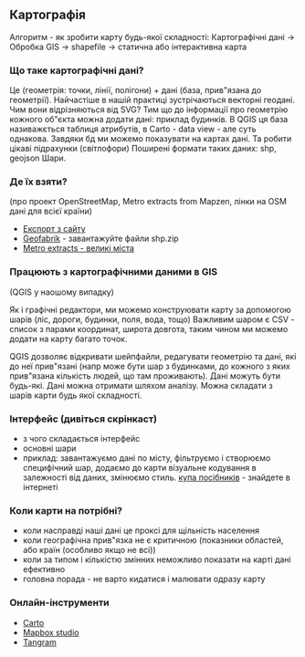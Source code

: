 ## Картографія

Алгоритм - як зробити карту будь-якої складності:
Картографічні дані -> Обробка GIS -> shapefile -> статична або інтерактивна карта

### Що таке картографічні дані?

Це (геометрія: точки, лінії, полігони) + дані (база, прив"язана до геометрії). Найчастіше в нашій практиці зустрічаються векторні геодані. Чим вони відрізняються від SVG? Тим що до інформації про геометрію кожного об"єкта можна додати дані: приклад будинків.
В QGIS ця база називажється таблиця атрибутів, в Carto - data view - але суть однакова. Завдяки бд
 ми можемо показувати на картах дані. Та робити цікаві підрахунки (світлофори)
Поширені формати таких даних: shp, geojson
Шари.



### Де їх взяти? 
(про проект OpenStreetMap, Metro extracts from Mapzen, лінки на OSM дані для всієї країни)
- [Експорт з сайту](http://www.openstreetmap.org/export)
- [Geofabrik](http://download.geofabrik.de/europe/ukraine.html) - завантажуйте файли shp.zip
- [Metro extracts - великі міста](https://mapzen.com/data/metro-extracts/)


### Працюють з картографічними даними в GIS 
(QGIS у наошому випадку)

Як і графічні редактори, ми можемо конструювати карту за допомогою шарів (ліс, дороги, будинки, поля, вода, тощо)
Важливим шаром є CSV - список з парами координат, широта довгота, таким чином ми можемо додати на карту багато точок.

QGIS дозволяє відкривати шейпфайли, редагувати геометрію та дані, які до неї прив"язані (напр може бути шар з будинками, до кожного з яких прив"язана кількість людей, що там проживають). Дані можуть бути будь-які. Дані можна отримати шляхом аналізу. Можна складати з шарів карти будь якої складності.



### Інтерфейс (дивіться скрінкаст)
- з чого складається інтерфейс
- основні шари
- приклад: завантажуємо дані по місту, фільтруємо і створюємо специфічний шар, додаємо до карти візуальне кодування в залежності від даних, змінюємо стиль. [купа посібників](https://qgis.org/en/site/forusers/trainingmaterial/index.html) - знайдете в інтернеті



### Коли карти на потрібні?
- коли насправді наші дані це проксі для  щільність населення
- коли географічна прив"язка не є критичною (показники областей, або країн (особливо якщо не всі))
- коли за типом і кількістю змінних неможливо показати на карті дані ефективно
- головна порада - не варто кидатися і малювати одразу карту 

### Онлайн-інструменти
- [Carto](http://carto.com)
- [Mapbox studio](https://www.mapbox.com/mapbox-studio/)
- [Tangram](https://mapzen.com/products/tangram/)
